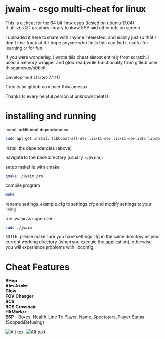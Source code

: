 # jwaim - csgo multi-cheat for linux
This is a cheat for the 64 bit linux csgo (tested on ubuntu 17.04)  
It utilizes QT graphics library to draw ESP and other info on screen  

I uploaded it here to share with anyone interested, and mainly just so that I don't lose track of it. I hope anyone who finds this can find it useful for learning or for fun.  

If you were wondering, I wrote this cheat almost entirely from scratch. I used a memory wrapper and glow read/write functionality from github user thisgamesux/s0beit.  

Development started 7/1/17  

Credits to: 
github.com user thisgamesux

Thanks to every helpful person at unknowncheats!

# installing and running
install additional dependencies
```bash
sudo apt-get install libboost-all-dev libx11-dev libx11-dev:i386 libxtst-dev libconfig++-dev build-essential qt5-default
```

install the dependencies (above).

navigate to the base directory (usually ~/jwaim).

setup makefile with qmake
```bash
qmake ./jwaim.pro
```
compile program
```bash
make
```
rename settings_example.cfg to settings.cfg and modify settings to your liking.

run jwaim as superuser

```bash 
sudo ./jwaim
```


NOTE:
please make sure you have settings.cfg in the same directory as your current working directory (when you execute the application), otherwise you will experience problems with libconfig.

# Cheat Features
**BHop  
Aim Assist  
Glow  
FOV Changer  
RCS  
RCS Crosshair  
HitMarker  
ESP** - Boxes, Health, Line To Player, Name, Spectators, Player Status (Scoped/Defusing)

![Alt text](http://i.imgur.com/g2IU45i.jpg "screenshot")
![Alt text](https://i.imgur.com/xmjycBr.jpg "another screenshot")
